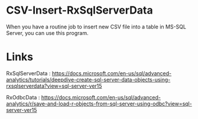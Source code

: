 # CSV-Insert-RxSqlServerData
When you have a routine job to insert new CSV file into a table in MS-SQL Server, you can use this program.

# Links 
RxSqlServerData : https://docs.microsoft.com/en-us/sql/advanced-analytics/tutorials/deepdive-create-sql-server-data-objects-using-rxsqlserverdata?view=sql-server-ver15

RxOdbcData : https://docs.microsoft.com/en-us/sql/advanced-analytics/r/save-and-load-r-objects-from-sql-server-using-odbc?view=sql-server-ver15

